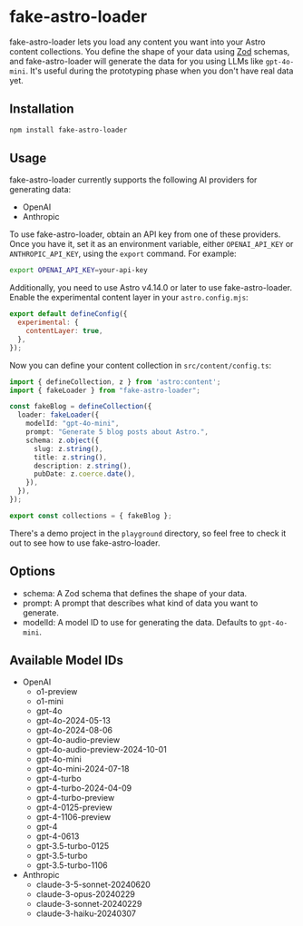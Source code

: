 # fake-astro-loader

fake-astro-loader lets you load any content you want into your Astro content collections. You define the shape of your data using [Zod](https://github.com/colinhacks/zod) schemas, and fake-astro-loader will generate the data for you using LLMs like `gpt-4o-mini`. It's useful during the prototyping phase when you don't have real data yet.

## Installation

```sh
npm install fake-astro-loader
```

## Usage

fake-astro-loader currently supports the following AI providers for generating data:

- OpenAI
- Anthropic

To use fake-astro-loader, obtain an API key from one of these providers. Once you have it, set it as an environment variable, either `OPENAI_API_KEY` or `ANTHROPIC_API_KEY`, using the `export` command. For example:

```sh
export OPENAI_API_KEY=your-api-key
```

Additionally, you need to use Astro v4.14.0 or later to use fake-astro-loader. Enable the experimental content layer in your `astro.config.mjs`:

```js
export default defineConfig({
  experimental: {
    contentLayer: true,
  },
});
```

Now you can define your content collection in `src/content/config.ts`:

```ts
import { defineCollection, z } from 'astro:content';
import { fakeLoader } from "fake-astro-loader";

const fakeBlog = defineCollection({
  loader: fakeLoader({
    modelId: "gpt-4o-mini",
    prompt: "Generate 5 blog posts about Astro.",
    schema: z.object({
      slug: z.string(),
      title: z.string(),
      description: z.string(),
      pubDate: z.coerce.date(),
    }),
  }),
});

export const collections = { fakeBlog };
```

There's a demo project in the `playground` directory, so feel free to check it out to see how to use fake-astro-loader.

## Options

- schema: A Zod schema that defines the shape of your data.
- prompt: A prompt that describes what kind of data you want to generate.
- modelId: A model ID to use for generating the data. Defaults to `gpt-4o-mini`.

## Available Model IDs

- OpenAI
  - o1-preview
  - o1-mini
  - gpt-4o
  - gpt-4o-2024-05-13
  - gpt-4o-2024-08-06
  - gpt-4o-audio-preview
  - gpt-4o-audio-preview-2024-10-01
  - gpt-4o-mini
  - gpt-4o-mini-2024-07-18
  - gpt-4-turbo
  - gpt-4-turbo-2024-04-09
  - gpt-4-turbo-preview
  - gpt-4-0125-preview
  - gpt-4-1106-preview
  - gpt-4
  - gpt-4-0613
  - gpt-3.5-turbo-0125
  - gpt-3.5-turbo
  - gpt-3.5-turbo-1106
- Anthropic
  - claude-3-5-sonnet-20240620
  - claude-3-opus-20240229
  - claude-3-sonnet-20240229
  - claude-3-haiku-20240307
